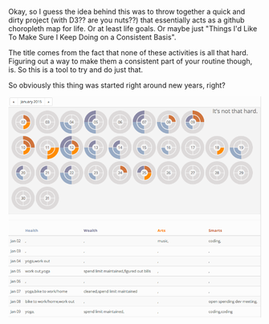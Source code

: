 Okay, so I guess the idea behind this was to throw together a quick and dirty project (with D3?? are you nuts??) that 
essentially acts as a github choropleth map for life.  Or at least life goals.
Or maybe just "Things I'd Like To Make Sure I Keep Doing on a Consistent Basis".

The title comes from the fact that none of these activities is all that hard.
Figuring out a way to make them a consistent part of your routine though, is.  So this is a tool to try and do just that.

So obviously this thing was started right around new years, right?

![alt tag](static/assets/screen1.png)
